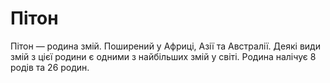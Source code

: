 # Пітон

Пітон — родина змій. Поширений у Африці, Азії та Австралії. Деякі види змій з цієї родини є одними з найбільших змій у світі. Родина налічує 8 родів та 26 родин.